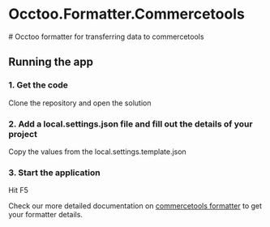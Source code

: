 # Occtoo.Formatter.Commercetools
﻿# Occtoo formatter for transferring data to commercetools
## Running the app
### 1. Get the code
Clone the repository and open the solution
### 2. Add a local.settings.json file and fill out the details of your project
Copy the values from the local.settings.template.json
### 3. Start the application
Hit F5

Check our more detailed documentation on [commercetools formatter](https://docs.occtoo.com/docs/Integration/Formatters/commercetools) to get your formatter details.
